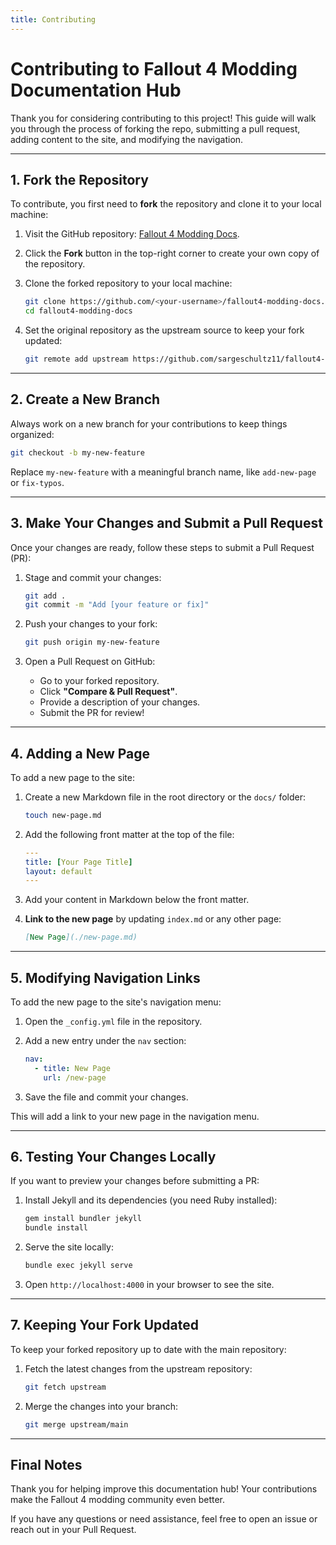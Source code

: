 ```yaml
---
title: Contributing
---
```


# Contributing to Fallout 4 Modding Documentation Hub

Thank you for considering contributing to this project! This guide will walk you through the process of forking the repo, submitting a pull request, adding content to the site, and modifying the navigation.

---

## 1. Fork the Repository

To contribute, you first need to **fork** the repository and clone it to your local machine:

1. Visit the GitHub repository: [Fallout 4 Modding Docs](https://github.com/sargeschultz11/fallout4-modding-docs).
2. Click the **Fork** button in the top-right corner to create your own copy of the repository.
3. Clone the forked repository to your local machine:

   ```bash
   git clone https://github.com/<your-username>/fallout4-modding-docs.git
   cd fallout4-modding-docs
   ```

4. Set the original repository as the upstream source to keep your fork updated:

   ```bash
   git remote add upstream https://github.com/sargeschultz11/fallout4-modding-docs.git
   ```

---

## 2. Create a New Branch

Always work on a new branch for your contributions to keep things organized:

```bash
git checkout -b my-new-feature
```

Replace `my-new-feature` with a meaningful branch name, like `add-new-page` or `fix-typos`.

---

## 3. Make Your Changes and Submit a Pull Request

Once your changes are ready, follow these steps to submit a Pull Request (PR):

1. Stage and commit your changes:

   ```bash
   git add .
   git commit -m "Add [your feature or fix]"
   ```

2. Push your changes to your fork:

   ```bash
   git push origin my-new-feature
   ```

3. Open a Pull Request on GitHub:
   - Go to your forked repository.
   - Click **"Compare & Pull Request"**.
   - Provide a description of your changes.
   - Submit the PR for review!

---

## 4. Adding a New Page

To add a new page to the site:

1. Create a new Markdown file in the root directory or the `docs/` folder:

   ```bash
   touch new-page.md
   ```

2. Add the following front matter at the top of the file:

   ```yaml
   ---
   title: [Your Page Title]
   layout: default
   ---
   ```

3. Add your content in Markdown below the front matter.

4. **Link to the new page** by updating `index.md` or any other page:

   ```markdown
   [New Page](./new-page.md)
   ```

---

## 5. Modifying Navigation Links

To add the new page to the site's navigation menu:

1. Open the `_config.yml` file in the repository.
2. Add a new entry under the `nav` section:

   ```yaml
   nav:
     - title: New Page
       url: /new-page
   ```

3. Save the file and commit your changes.

This will add a link to your new page in the navigation menu.

---

## 6. Testing Your Changes Locally

If you want to preview your changes before submitting a PR:

1. Install Jekyll and its dependencies (you need Ruby installed):

   ```bash
   gem install bundler jekyll
   bundle install
   ```

2. Serve the site locally:

   ```bash
   bundle exec jekyll serve
   ```

3. Open `http://localhost:4000` in your browser to see the site.

---

## 7. Keeping Your Fork Updated

To keep your forked repository up to date with the main repository:

1. Fetch the latest changes from the upstream repository:

   ```bash
   git fetch upstream
   ```

2. Merge the changes into your branch:

   ```bash
   git merge upstream/main
   ```

---

## Final Notes

Thank you for helping improve this documentation hub! Your contributions make the Fallout 4 modding community even better.

If you have any questions or need assistance, feel free to open an issue or reach out in your Pull Request.

